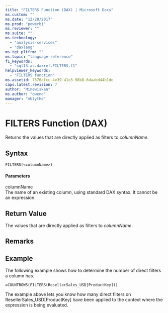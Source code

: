 ```yaml
---
title: "FILTERS Function (DAX) | Microsoft Docs"
ms.custom: ""
ms.date: "12/28/2017"
ms.prod: "powerbi"
ms.reviewer: ""
ms.suite: ""
ms.technology: 
  - "analysis-services"
  - "daxlang"
ms.tgt_pltfrm: ""
ms.topic: "language-reference"
f1_keywords: 
  - "sql13.as.daxref.FILTERS.f1"
helpviewer_keywords: 
  - "FILTERS function"
ms.assetid: 7576afcc-4e39-41e3-98b8-6daabd44b1de
caps.latest.revision: 7
author: "Minewiskan"
ms.author: "owend"
manager: "mblythe"
---
```

# FILTERS Function (DAX)
Returns the values that are directly applied as filters to *columnName*.  
  
## Syntax  
  
```  
FILTERS(<columnName>)  
```  
  
#### Parameters  
columnName  
The name of an existing column, using standard DAX syntax. It cannot be an expression.  
  
## Return Value  
The values that are directly applied as filters to *columnName*.  
  
## Remarks  
  
## Example  
The following example shows how to determine the number of direct filters a column has.  
  
```  
=COUNTROWS(FILTERS(ResellerSales_USD[ProductKey]))  
```  
The example above lets you know how many direct filters on ResellerSales_USD[ProductKey] have been applied to the context where the expression is being evaluated.  
  
